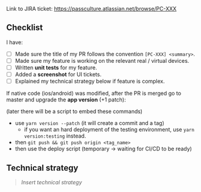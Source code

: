 Link to JIRA ticket: https://passculture.atlassian.net/browse/PC-XXX

## Checklist

I have:

- [ ] Made sure the title of my PR follows the convention `[PC-XXX] <summary>`.
- [ ] Made sure my feature is working on the relevant real / virtual devices.
- [ ] Written **unit tests** for my feature.
- [ ] Added a **screenshot** for UI tickets.
- [ ] Explained my technical strategy below if feature is complex.

If native code (ios/android) was modified, after the PR is merged go to master and upgrade the **app version** (+1 patch):

(later there will be a script to embed these commands)

- use `yarn version --patch` (it will create a commit and a tag)
  - if you want an hard deployment of the testing environment, use `yarn version:testing` instead.
- then `git push && git push origin <tag_name>`
- then use the deploy script (temporary -> waiting for CI/CD to be ready)

## Technical strategy

> _Insert technical strategy_

